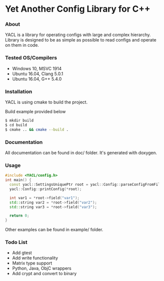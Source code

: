 # Yet Another Config Library for C++

### About
YACL is a library for operating configs with large and complex hierarchy. Library is designed to be as simple as possible to read configs and operate on them in code.

### Tested OS/Compilers
 - Windows 10, MSVC 1914
 - Ubuntu 16.04, Clang 5.0.1
 - Ubuntu 16.04, G++ 5.4.0


### Installation
YACL is using cmake to build the project.

Build example provided below
```sh
$ mkdir build
$ cd build
$ cmake .. && cmake --build .
```

### Documentation
All documentation can be found in doc/ folder.
It's generated with doxygen.

### Usage
```cpp 
#include <YACL/config.h>
int main() {
  const yacl::SettingsUniquePtr root = yacl::Config::parseConfigFromFile("config.yacl");
  yacl::Config::printConfig(*root);

  int var1 = *root->field("var1");
  std::string var2 = *root->field("var2");
  std::string var3 = *root->field("var3");

  return 0;
}
```

Other examples can be found in example/ folder.



### Todo List

 - Add gtest
 - Add write functionality
 - Matrix type support
 - Python, Java, ObjC wrappers
 - Add crypt and convert to binary
